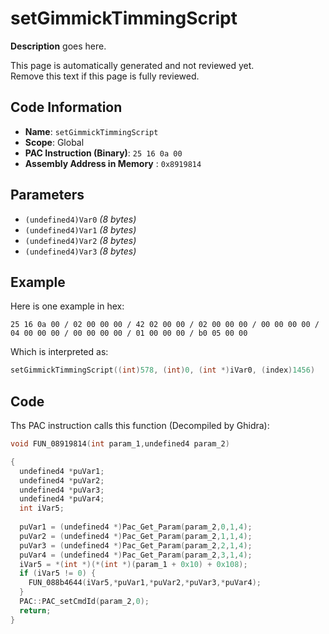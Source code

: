 # setGimmickTimmingScript

**Description** goes here.

This page is automatically generated and not reviewed yet.<br>Remove this text if this page is fully reviewed.

## Code Information

- **Name**: `setGimmickTimmingScript`
- **Scope**: Global
- **PAC Instruction (Binary)**: `25 16 0a 00`
- **Assembly Address in Memory** : `0x8919814`

## Parameters

- `(undefined4)Var0` *(8 bytes)*
- `(undefined4)Var1` *(8 bytes)*
- `(undefined4)Var2` *(8 bytes)*
- `(undefined4)Var3` *(8 bytes)*

## Example

Here is one example in hex:

```25 16 0a 00 / 02 00 00 00 / 42 02 00 00 / 02 00 00 00 / 00 00 00 00 / 04 00 00 00 / 00 00 00 00 / 01 00 00 00 / b0 05 00 00```

Which is interpreted as:

```c
setGimmickTimmingScript((int)578, (int)0, (int *)iVar0, (index)1456)
```

## Code

Ths PAC instruction calls this function (Decompiled by Ghidra):

```c
void FUN_08919814(int param_1,undefined4 param_2)

{
  undefined4 *puVar1;
  undefined4 *puVar2;
  undefined4 *puVar3;
  undefined4 *puVar4;
  int iVar5;
  
  puVar1 = (undefined4 *)Pac_Get_Param(param_2,0,1,4);
  puVar2 = (undefined4 *)Pac_Get_Param(param_2,1,1,4);
  puVar3 = (undefined4 *)Pac_Get_Param(param_2,2,1,4);
  puVar4 = (undefined4 *)Pac_Get_Param(param_2,3,1,4);
  iVar5 = *(int *)(*(int *)(param_1 + 0x10) + 0x108);
  if (iVar5 != 0) {
    FUN_088b4644(iVar5,*puVar1,*puVar2,*puVar3,*puVar4);
  }
  PAC::PAC_setCmdId(param_2,0);
  return;
}
```

